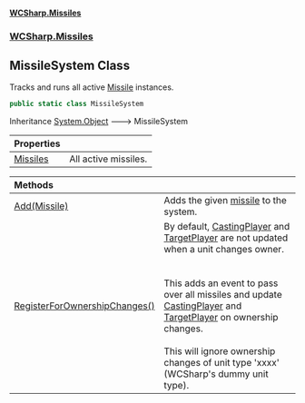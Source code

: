#### [WCSharp.Missiles](README.md 'README')
### [WCSharp.Missiles](WCSharp.Missiles.md 'WCSharp.Missiles')

## MissileSystem Class

Tracks and runs all active [Missile](WCSharp.Missiles.Missile.md 'WCSharp.Missiles.Missile') instances.

```csharp
public static class MissileSystem
```

Inheritance [System.Object](https://docs.microsoft.com/en-us/dotnet/api/System.Object 'System.Object') &#129106; MissileSystem

| Properties | |
| :--- | :--- |
| [Missiles](WCSharp.Missiles.MissileSystem.Missiles.md 'WCSharp.Missiles.MissileSystem.Missiles') | All active missiles. |

| Methods | |
| :--- | :--- |
| [Add(Missile)](WCSharp.Missiles.MissileSystem.Add(WCSharp.Missiles.Missile).md 'WCSharp.Missiles.MissileSystem.Add(WCSharp.Missiles.Missile)') | Adds the given [missile](WCSharp.Missiles.MissileSystem.Add(WCSharp.Missiles.Missile).md#WCSharp.Missiles.MissileSystem.Add(WCSharp.Missiles.Missile).missile 'WCSharp.Missiles.MissileSystem.Add(WCSharp.Missiles.Missile).missile') to the system. |
| [RegisterForOwnershipChanges()](WCSharp.Missiles.MissileSystem.RegisterForOwnershipChanges().md 'WCSharp.Missiles.MissileSystem.RegisterForOwnershipChanges()') | By default, [CastingPlayer](WCSharp.Missiles.Missile.CastingPlayer.md 'WCSharp.Missiles.Missile.CastingPlayer') and [TargetPlayer](WCSharp.Missiles.Missile.TargetPlayer.md 'WCSharp.Missiles.Missile.TargetPlayer') are not updated when a unit changes owner.<br/><br/><br/>This adds an event to pass over all missiles and update [CastingPlayer](WCSharp.Missiles.Missile.CastingPlayer.md 'WCSharp.Missiles.Missile.CastingPlayer') and [TargetPlayer](WCSharp.Missiles.Missile.TargetPlayer.md 'WCSharp.Missiles.Missile.TargetPlayer') on ownership changes.<br/><br/>This will ignore ownership changes of unit type 'xxxx' (WCSharp's dummy unit type). |
